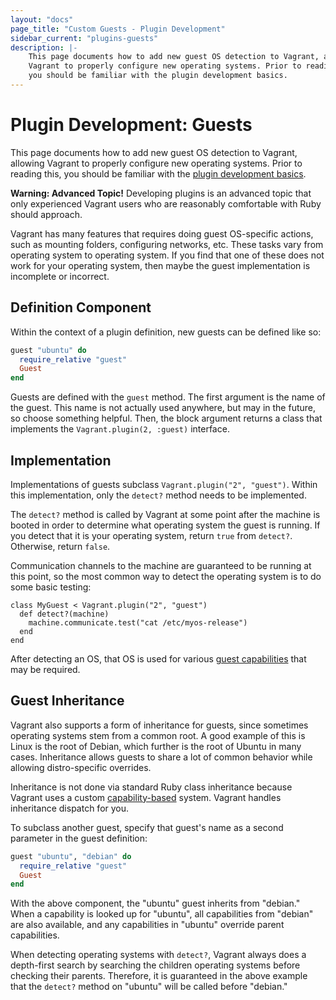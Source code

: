 ```yaml
---
layout: "docs"
page_title: "Custom Guests - Plugin Development"
sidebar_current: "plugins-guests"
description: |-
	This page documents how to add new guest OS detection to Vagrant, allowing
	Vagrant to properly configure new operating systems. Prior to reading this,
	you should be familiar with the plugin development basics.
---
```


# Plugin Development: Guests

This page documents how to add new guest OS detection to Vagrant, allowing
Vagrant to properly configure new operating systems.
Prior to reading this, you should be familiar
with the [plugin development basics](/docs/plugins/development-basics.html).

<div class="alert alert-warning">
	<strong>Warning: Advanced Topic!</strong> Developing plugins is an
	advanced topic that only experienced Vagrant users who are reasonably
	comfortable with Ruby should approach.
</div>

Vagrant has many features that requires doing guest OS-specific
actions, such as mounting folders, configuring networks, etc. These
tasks vary from operating system to operating system. If you find that
one of these does not work for your operating system, then maybe the
guest implementation is incomplete or incorrect.

## Definition Component

Within the context of a plugin definition, new guests can be defined
like so:

```ruby
guest "ubuntu" do
  require_relative "guest"
  Guest
end
```

Guests are defined with the `guest` method. The first argument is the
name of the guest. This name is not actually used anywhere, but may in the
future, so choose something helpful. Then, the block argument returns a
class that implements the `Vagrant.plugin(2, :guest)` interface.

## Implementation

Implementations of guests subclass `Vagrant.plugin("2", "guest")`. Within
this implementation, only the `detect?` method needs to be implemented.

The `detect?` method is called by Vagrant at some point after the machine
is booted in order to determine what operating system the guest is running.
If you detect that it is your operating system, return `true` from `detect?`.
Otherwise, return `false`.

Communication channels to the machine are guaranteed to be running at this
point, so the most common way to detect the operating system is to do
some basic testing:

```
class MyGuest < Vagrant.plugin("2", "guest")
  def detect?(machine)
    machine.communicate.test("cat /etc/myos-release")
  end
end
```

After detecting an OS, that OS is used for various
[guest capabilities](/docs/plugins/guest-capabilities.html) that may be
required.

## Guest Inheritance

Vagrant also supports a form of inheritance for guests, since sometimes
operating systems stem from a common root. A good example of this is Linux
is the root of Debian, which further is the root of Ubuntu in many cases.
Inheritance allows guests to share a lot of common behavior while allowing
distro-specific overrides.

Inheritance is not done via standard Ruby class inheritance because Vagrant
uses a custom [capability-based](/docs/plugins/guest-capabilities.html) system.
Vagrant handles inheritance dispatch for you.

To subclass another guest, specify that guest's name as a second parameter
in the guest definition:

```ruby
guest "ubuntu", "debian" do
  require_relative "guest"
  Guest
end
```

With the above component, the "ubuntu" guest inherits from "debian." When
a capability is looked up for "ubuntu", all capabilities from "debian" are
also available, and any capabilities in "ubuntu" override parent capabilities.

When detecting operating systems with `detect?`, Vagrant always does a
depth-first search by searching the children operating systems before
checking their parents. Therefore, it is guaranteed in the above example
that the `detect?` method on "ubuntu" will be called before "debian."
